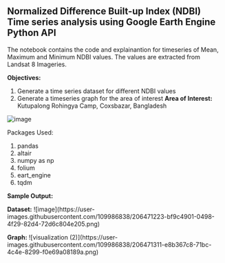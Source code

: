 ## Normalized Difference Built-up Index (NDBI) Time series analysis using Google Earth Engine Python API

The notebook contains the code and explainantion for timeseries of Mean, Maximum and Minimum NDBI values. The values are extracted from Landsat 8 Imageries. 

**Objectives:** 
1. Generate a time series dataset for different NDBI values
2. Generate a timeseries graph for the area of interest
**Area of Interest:** Kutupalong Rohingya Camp, Coxsbazar, Bangladesh

![image](https://user-images.githubusercontent.com/109986838/206468569-2510dc36-e5a9-4dc6-bd81-457d8ed68cee.png)


Packages Used: 
1. pandas
2. altair
3. numpy as np
4. folium
5. eart_engine
6. tqdm


**Sample Output:**
<p>
  <strong>Dataset:</strong>
    ![image](https://user-images.githubusercontent.com/109986838/206471223-bf9c4901-0498-4f29-82d4-72d6c804e205.png)
</p>

<p>
  <strong>Graph:</strong>
    ![visualization (2)](https://user-images.githubusercontent.com/109986838/206471311-e8b367c8-71bc-4c4e-8299-f0e69a08189a.png)
</p>

